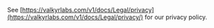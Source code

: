 See [https://valkyrlabs.com/v1/docs/Legal/privacy](https://valkyrlabs.com/v1/docs/Legal/privacy/) for our privacy policy.
